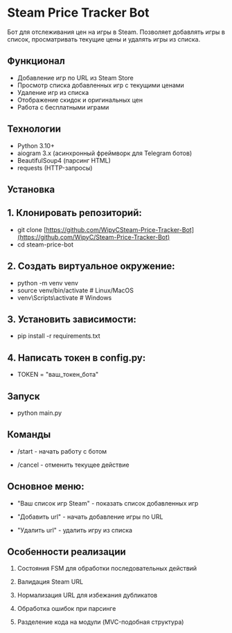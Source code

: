 # Steam Price Tracker Bot

Бот для отслеживания цен на игры в Steam. Позволяет добавлять игры в список, просматривать текущие цены и удалять игры из списка.

## Функционал

- Добавление игр по URL из Steam Store
- Просмотр списка добавленных игр с текущими ценами
- Удаление игр из списка
- Отображение скидок и оригинальных цен
- Работа с бесплатными играми

## Технологии

- Python 3.10+
- aiogram 3.x (асинхронный фреймворк для Telegram ботов)
- BeautifulSoup4 (парсинг HTML)
- requests (HTTP-запросы)

## Установка

## 1. Клонировать репозиторий:

- git clone [https://github.com/WipyCSteam-Price-Tracker-Bot](https://github.com/WipyC/Steam-Price-Tracker-Bot)
- cd steam-price-bot

## 2. Создать виртуальное окружение:

- python -m venv venv
- source venv/bin/activate  # Linux/MacOS
- venv\Scripts\activate  # Windows

## 3. Установить зависимости:

- pip install -r requirements.txt

## 4. Написать токен в config.py:

- TOKEN = "ваш_токен_бота"

## Запуск

- python main.py

## Команды

- /start - начать работу с ботом

- /cancel - отменить текущее действие

## Основное меню:

- "Ваш список игр Steam" - показать список добавленных игр

- "Добавить url" - начать добавление игры по URL

- "Удалить url" - удалить игру из списка

## Особенности реализации
1. Состояния FSM для обработки последовательных действий

2. Валидация Steam URL

3. Нормализация URL для избежания дубликатов

4. Обработка ошибок при парсинге

5. Разделение кода на модули (MVC-подобная структура)
